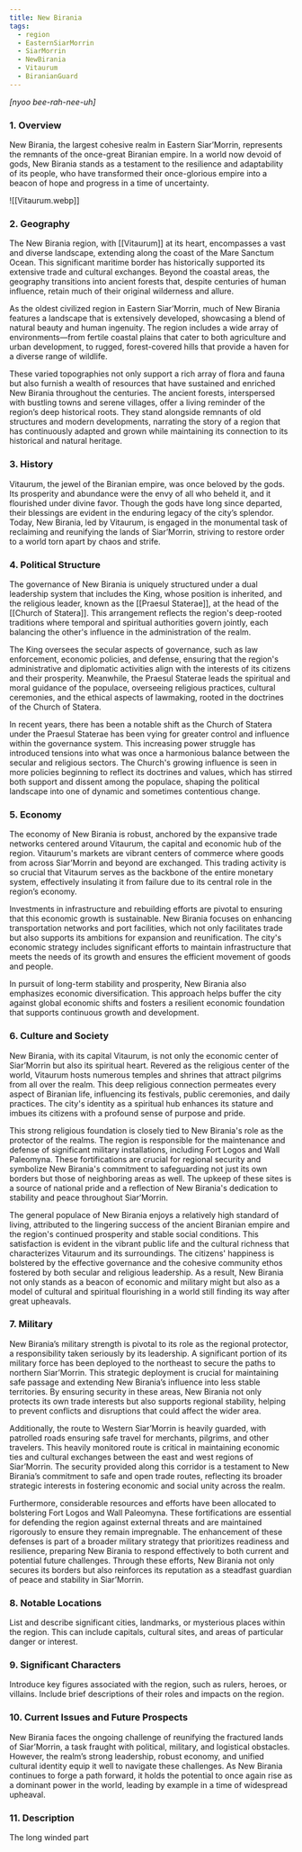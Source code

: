 ```yaml
---
title: New Birania
tags:
  - region
  - EasternSiarMorrin
  - SiarMorrin
  - NewBirania
  - Vitaurum
  - BiranianGuard
---
```

*[nyoo bee-rah-nee-uh]*
### 1. **Overview**

New Birania, the largest cohesive realm in Eastern Siar’Morrin, represents the remnants of the once-great Biranian empire. In a world now devoid of gods, New Birania stands as a testament to the resilience and adaptability of its people, who have transformed their once-glorious empire into a beacon of hope and progress in a time of uncertainty.

![[Vitaurum.webp]]
### 2. **Geography**

The New Birania region, with [[Vitaurum]] at its heart, encompasses a vast and diverse landscape, extending along the coast of the Mare Sanctum Ocean. This significant maritime border has historically supported its extensive trade and cultural exchanges. Beyond the coastal areas, the geography transitions into ancient forests that, despite centuries of human influence, retain much of their original wilderness and allure.

As the oldest civilized region in Eastern Siar’Morrin, much of New Birania features a landscape that is extensively developed, showcasing a blend of natural beauty and human ingenuity. The region includes a wide array of environments—from fertile coastal plains that cater to both agriculture and urban development, to rugged, forest-covered hills that provide a haven for a diverse range of wildlife.

These varied topographies not only support a rich array of flora and fauna but also furnish a wealth of resources that have sustained and enriched New Birania throughout the centuries. The ancient forests, interspersed with bustling towns and serene villages, offer a living reminder of the region’s deep historical roots. They stand alongside remnants of old structures and modern developments, narrating the story of a region that has continuously adapted and grown while maintaining its connection to its historical and natural heritage.

### 3. **History**

Vitaurum, the jewel of the Biranian empire, was once beloved by the gods. Its prosperity and abundance were the envy of all who beheld it, and it flourished under divine favor. Though the gods have long since departed, their blessings are evident in the enduring legacy of the city’s splendor. Today, New Birania, led by Vitaurum, is engaged in the monumental task of reclaiming and reunifying the lands of Siar’Morrin, striving to restore order to a world torn apart by chaos and strife.

### 4. **Political Structure**

The governance of New Birania is uniquely structured under a dual leadership system that includes the King, whose position is inherited, and the religious leader, known as the [[Praesul Staterae]], at the head of the [[Church of Statera]]. This arrangement reflects the region's deep-rooted traditions where temporal and spiritual authorities govern jointly, each balancing the other's influence in the administration of the realm.

The King oversees the secular aspects of governance, such as law enforcement, economic policies, and defense, ensuring that the region's administrative and diplomatic activities align with the interests of its citizens and their prosperity. Meanwhile, the Praesul Staterae leads the spiritual and moral guidance of the populace, overseeing religious practices, cultural ceremonies, and the ethical aspects of lawmaking, rooted in the doctrines of the Church of Statera.

In recent years, there has been a notable shift as the Church of Statera under the Praesul Staterae has been vying for greater control and influence within the governance system. This increasing power struggle has introduced tensions into what was once a harmonious balance between the secular and religious sectors. The Church's growing influence is seen in more policies beginning to reflect its doctrines and values, which has stirred both support and dissent among the populace, shaping the political landscape into one of dynamic and sometimes contentious change.

### 5. **Economy**

The economy of New Birania is robust, anchored by the expansive trade networks centered around Vitaurum, the capital and economic hub of the region. Vitaurum's markets are vibrant centers of commerce where goods from across Siar’Morrin and beyond are exchanged. This trading activity is so crucial that Vitaurum serves as the backbone of the entire monetary system, effectively insulating it from failure due to its central role in the region’s economy.

Investments in infrastructure and rebuilding efforts are pivotal to ensuring that this economic growth is sustainable. New Birania focuses on enhancing transportation networks and port facilities, which not only facilitates trade but also supports its ambitions for expansion and reunification. The city's economic strategy includes significant efforts to maintain infrastructure that meets the needs of its growth and ensures the efficient movement of goods and people.

In pursuit of long-term stability and prosperity, New Birania also emphasizes economic diversification. This approach helps buffer the city against global economic shifts and fosters a resilient economic foundation that supports continuous growth and development.

### 6. **Culture and Society**

New Birania, with its capital Vitaurum, is not only the economic center of Siar’Morrin but also its spiritual heart. Revered as the religious center of the world, Vitaurum hosts numerous temples and shrines that attract pilgrims from all over the realm. This deep religious connection permeates every aspect of Biranian life, influencing its festivals, public ceremonies, and daily practices. The city's identity as a spiritual hub enhances its stature and imbues its citizens with a profound sense of purpose and pride.

This strong religious foundation is closely tied to New Birania's role as the protector of the realms. The region is responsible for the maintenance and defense of significant military installations, including Fort Logos and Wall Paleomyna. These fortifications are crucial for regional security and symbolize New Birania's commitment to safeguarding not just its own borders but those of neighboring areas as well. The upkeep of these sites is a source of national pride and a reflection of New Birania's dedication to stability and peace throughout Siar’Morrin.

The general populace of New Birania enjoys a relatively high standard of living, attributed to the lingering success of the ancient Biranian empire and the region's continued prosperity and stable social conditions. This satisfaction is evident in the vibrant public life and the cultural richness that characterizes Vitaurum and its surroundings. The citizens' happiness is bolstered by the effective governance and the cohesive community ethos fostered by both secular and religious leadership. As a result, New Birania not only stands as a beacon of economic and military might but also as a model of cultural and spiritual flourishing in a world still finding its way after great upheavals.

### 7. **Military**

New Birania’s military strength is pivotal to its role as the regional protector, a responsibility taken seriously by its leadership. A significant portion of its military force has been deployed to the northeast to secure the paths to northern Siar’Morrin. This strategic deployment is crucial for maintaining safe passage and extending New Birania’s influence into less stable territories. By ensuring security in these areas, New Birania not only protects its own trade interests but also supports regional stability, helping to prevent conflicts and disruptions that could affect the wider area.

Additionally, the route to Western Siar’Morrin is heavily guarded, with patrolled roads ensuring safe travel for merchants, pilgrims, and other travelers. This heavily monitored route is critical in maintaining economic ties and cultural exchanges between the east and west regions of Siar’Morrin. The security provided along this corridor is a testament to New Birania’s commitment to safe and open trade routes, reflecting its broader strategic interests in fostering economic and social unity across the realm.

Furthermore, considerable resources and efforts have been allocated to bolstering Fort Logos and Wall Paleomyna. These fortifications are essential for defending the region against external threats and are maintained rigorously to ensure they remain impregnable. The enhancement of these defenses is part of a broader military strategy that prioritizes readiness and resilience, preparing New Birania to respond effectively to both current and potential future challenges. Through these efforts, New Birania not only secures its borders but also reinforces its reputation as a steadfast guardian of peace and stability in Siar’Morrin.

### 8. **Notable Locations**

List and describe significant cities, landmarks, or mysterious places within the region. This can include capitals, cultural sites, and areas of particular danger or interest.

### 9. **Significant Characters**

Introduce key figures associated with the region, such as rulers, heroes, or villains. Include brief descriptions of their roles and impacts on the region.

### 10. **Current Issues and Future Prospects**

New Birania faces the ongoing challenge of reunifying the fractured lands of Siar’Morrin, a task fraught with political, military, and logistical obstacles. However, the realm’s strong leadership, robust economy, and unified cultural identity equip it well to navigate these challenges. As New Birania continues to forge a path forward, it holds the potential to once again rise as a dominant power in the world, leading by example in a time of widespread upheaval.

### 11. **Description**

The long winded part
